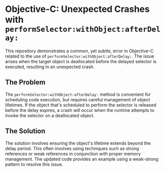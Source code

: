# Objective-C: Unexpected Crashes with `performSelector:withObject:afterDelay:`

This repository demonstrates a common, yet subtle, error in Objective-C related to the use of `performSelector:withObject:afterDelay:`.  The issue arises when the target object is deallocated before the delayed selector is executed, resulting in an unexpected crash.

## The Problem

The `performSelector:withObject:afterDelay:` method is convenient for scheduling code execution, but requires careful management of object lifetimes.  If the object that's scheduled to perform the selector is released before the delay expires, a crash will occur when the runtime attempts to invoke the selector on a deallocated object.

## The Solution

The solution involves ensuring the object's lifetime extends beyond the delay period. This often involves using techniques such as strong references or weak references in conjunction with proper memory management. The updated code provides an example using a weak-strong pattern to resolve this issue.